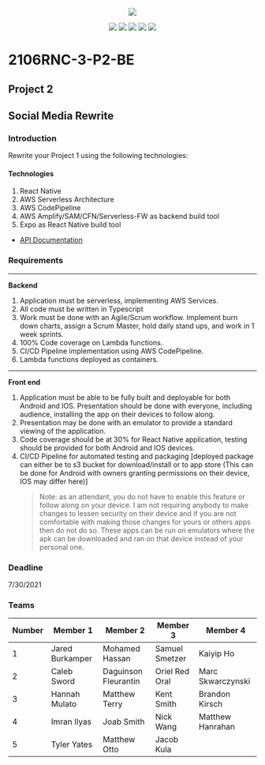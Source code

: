 <p align="center">
    <img src="https://sonarcloud.io/images/project_badges/sonarcloud-orange.svg">
</p>
<p align="center">
    <img src= "https://sonarcloud.io/api/project_badges/measure?project=RevatureRobert_2106RNC-3-P2-BE&metric=alert_status"/>
    <img src= "https://sonarcloud.io/api/project_badges/measure?project=RevatureRobert_2106RNC-3-P2-BE&metric=vulnerabilities"/>
    <img src= "https://sonarcloud.io/api/project_badges/measure?project=RevatureRobert_2106RNC-3-P2-BE&metric=bugs"/>
    <img src= "https://sonarcloud.io/api/project_badges/measure?project=RevatureRobert_2106RNC-3-P2-BE&metric=ncloc"/>
    <img src= "https://sonarcloud.io/api/project_badges/measure?project=RevatureRobert_2106RNC-3-P2-BE&metric=security_rating"/>
</p>

# 2106RNC-3-P2-BE

## Project 2 

## Social Media Rewrite 

### Introduction

Rewrite your Project 1 using the following technologies:

#### Technologies

1. React Native
2. AWS Serverless Architecture
3. AWS CodePipeline
4. AWS Amplify/SAM/CFN/Serverless-FW as backend build tool
5. Expo as React Native build tool

-   [API Documentation](https://documenter.getpostman.com/view/16168422/TzsYM8oz)

### Requirements

---

**Backend**

1. Application must be serverless, implementing AWS Services.
2. All code must be written in Typescript
3. Work must be done with an Agile/Scrum workflow. Implement burn down charts, assign a Scrum Master, hold daily stand ups, and work in 1 week sprints.
4. 100% Code coverage on Lambda functions.
5. CI/CD Pipeline implementation using AWS CodePipeline.
6. Lambda functions deployed as containers.

---

**Front end**

1. Application must be able to be fully built and deployable for both Android and IOS. Presentation should be done with everyone, including audience, installing the app on their devices to follow along.
2. Presentation may be done with an emulator to provide a standard viewing of the application.
3. Code coverage should be at 30% for React Native application, testing should be provided for both Android and IOS devices.
4. CI/CD Pipeline for automated testing and packaging [deployed package can either be to s3 bucket for download/install or to app store (This can be done for Android with owners granting permissions on their device, IOS may differ here)]
    > Note: as an attendant, you do not have to enable this feature or follow along on your device. I am not requiring anybody to make changes to lessen security on their device and if you are not comfortable with making those changes for yours or others apps then do not do so. These apps can be run on emulators where the apk can be downloaded and ran on that device instead of your personal one.

### Deadline

7/30/2021

### Teams

| Number | Member 1        | Member 2             | Member 3       | Member 4          |
| ------ | --------------- | -------------------- | -------------- | ----------------- |
| 1      | Jared Burkamper | Mohamed Hassan       | Samuel Smetzer | Kaiyip Ho         |
| 2      | Caleb Sword     | Daguinson Fleurantin | Oriel Red Oral | Marc Skwarczynski |
| 3      | Hannah Mulato   | Matthew Terry        | Kent Smith     | Brandon Kirsch    |
| 4      | Imran Ilyas     | Joab Smith           | Nick Wang      | Matthew Hanrahan  |
| 5      | Tyler Yates     | Matthew Otto         | Jacob Kula     |
